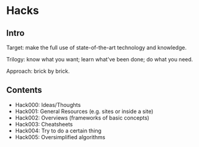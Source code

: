 # Hacks

## Intro
Target: make the full use of state-of-the-art technology and knowledge.

Trilogy:
know what you want;
learn what've been done;
do what you need.

Approach: brick by brick.

## Contents

* Hack000: Ideas/Thoughts
* Hack001: General Resources (e.g. sites or inside a site)
* Hack002: Overviews (frameworks of basic concepts)
* Hack003: Cheatsheets
* Hack004: Try to do a certain thing
* Hack005: Oversimplified algorithms
